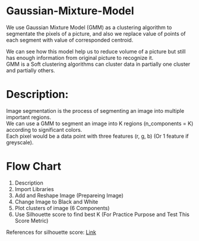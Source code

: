 # Gaussian-Mixture-Model
We use Gaussian Mixture Model (GMM) as a clustering algorithm to segmentate the pixels of a picture, and also we replace value of points of each segment with value of corresponded centroid.  

We can see how this model help us to reduce volume of a picture but still has enough information from original picture to recognize it.  
GMM is a Soft clustering algorithms can cluster data in partially one cluster and partially others.

# Description:  
Image segmentation is the process of segmenting an image into multiple important regions.  
We can use a GMM to segment an image into K regions (n_components = K) according to significant colors.  
Each pixel would be a data point with three features (r, g, b) (Or 1 feature if greyscale).  

# Flow Chart
1. Description
2. Import Libraries
3. Add and Reshape Image (Prepareing Image)
4. Change Image to Black and White
5. Plot clusters of image (6 Components)
6. Use Silhouette score to find best K (For Practice Purpose and Test This Score Metric)



References for silhouette score: [Link](https://scikit-learn.org/stable/modules/clustering.html#silhouette-coefficient)
